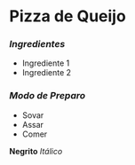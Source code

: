# Pizza de Queijo

### ***Ingredientes***

 - Ingrediente 1
 - Ingrediente 2

 ### ***Modo de Preparo***
 - Sovar
 - Assar
 - Comer

**Negrito**
_Itálico_